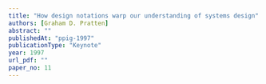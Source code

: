 ```yaml
---
title: "How design notations warp our understanding of systems design"
authors: [Graham D. Pratten]
abstract: ""
publishedAt: "ppig-1997"
publicationType: "Keynote"
year: 1997
url_pdf: ""
paper_no: 11
---
```

